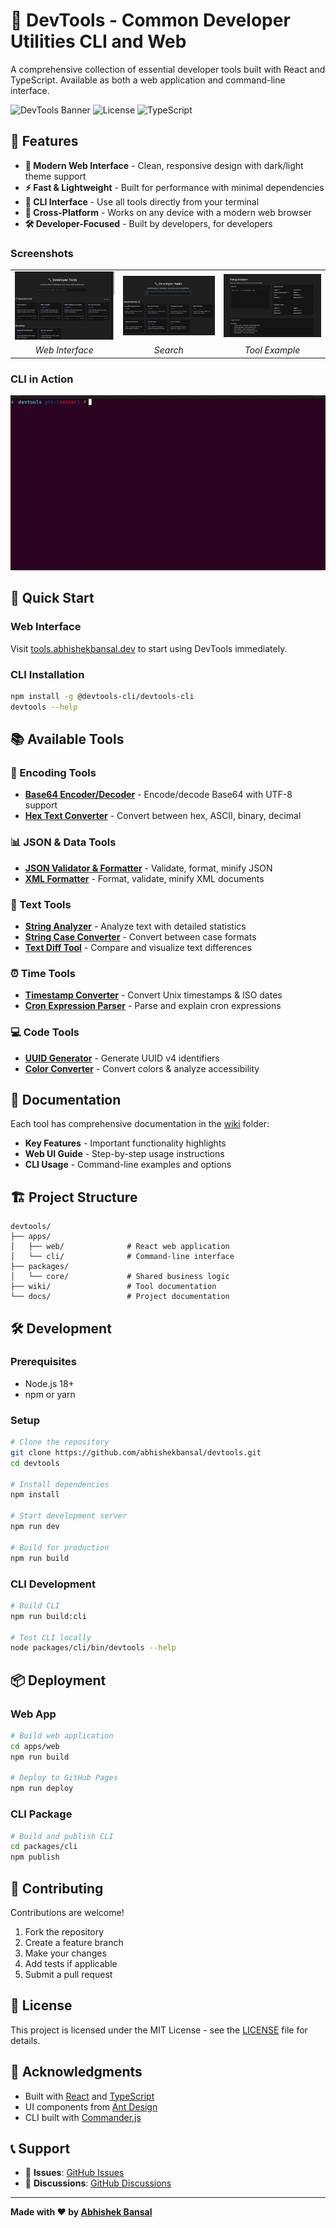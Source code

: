 # 🔧 DevTools - Common Developer Utilities CLI and Web

A comprehensive collection of essential developer tools built with React and TypeScript. Available as both a web application and command-line interface.

![DevTools Banner](https://img.shields.io/badge/DevTools-Developer%20Utilities-blue?style=for-the-badge)
![License](https://img.shields.io/badge/License-MIT-green.svg)
![TypeScript](https://img.shields.io/badge/TypeScript-Ready-blue.svg)

## 🌟 Features

- **🎨 Modern Web Interface** - Clean, responsive design with dark/light theme support
- **⚡ Fast & Lightweight** - Built for performance with minimal dependencies
- **🔧 CLI Interface** - Use all tools directly from your terminal
- **📱 Cross-Platform** - Works on any device with a modern web browser
- **🛠️ Developer-Focused** - Built by developers, for developers

### Screenshots

|                                  |                                  |                                  |
| :--------------------------------: | :--------------------------------: | :--------------------------------: |
|  ![DevTools Web Interface](screenshots/home.png)  |  ![DevTools CLI Usage](screenshots/search.png)  |  ![DevTools Tool Example](screenshots/string-analyzer.png)  |
| *Web Interface* | *Search* | *Tool Example* |

### CLI in Action
![CLI Demo](screenshots/devtools_demo.gif)

## 🚀 Quick Start

### Web Interface

Visit [tools.abhishekbansal.dev](https://tools.abhishekbansal.dev) to start using DevTools immediately.

### CLI Installation

```bash
npm install -g @devtools-cli/devtools-cli
devtools --help
```

## 📚 Available Tools

### 🔐 Encoding Tools

- **[Base64 Encoder/Decoder](wiki/Base64-Encoder-Decoder.md)** - Encode/decode Base64 with UTF-8 support
- **[Hex Text Converter](wiki/Hex-Text-Converter.md)** - Convert between hex, ASCII, binary, decimal

### 📊 JSON & Data Tools

- **[JSON Validator & Formatter](wiki/JSON-Validator-Formatter.md)** - Validate, format, minify JSON
- **[XML Formatter](wiki/XML-Formatter.md)** - Format, validate, minify XML documents

### 📝 Text Tools

- **[String Analyzer](wiki/String-Analyzer.md)** - Analyze text with detailed statistics
- **[String Case Converter](wiki/String-Case-Converter.md)** - Convert between case formats
- **[Text Diff Tool](wiki/Text-Diff-Tool.md)** - Compare and visualize text differences

### ⏰ Time Tools

- **[Timestamp Converter](wiki/Timestamp-Converter.md)** - Convert Unix timestamps & ISO dates
- **[Cron Expression Parser](wiki/Cron-Expression-Parser.md)** - Parse and explain cron expressions

### 💻 Code Tools

- **[UUID Generator](wiki/UUID-Generator.md)** - Generate UUID v4 identifiers
- **[Color Converter](wiki/Color-Converter.md)** - Convert colors & analyze accessibility

## 📖 Documentation

Each tool has comprehensive documentation in the [wiki](wiki/) folder:

- **Key Features** - Important functionality highlights
- **Web UI Guide** - Step-by-step usage instructions
- **CLI Usage** - Command-line examples and options

## 🏗️ Project Structure

```
devtools/
├── apps/
│   ├── web/              # React web application
│   └── cli/              # Command-line interface
├── packages/
│   └── core/             # Shared business logic
├── wiki/                 # Tool documentation
└── docs/                 # Project documentation
```

## 🛠️ Development

### Prerequisites

- Node.js 18+
- npm or yarn

### Setup

```bash
# Clone the repository
git clone https://github.com/abhishekbansal/devtools.git
cd devtools

# Install dependencies
npm install

# Start development server
npm run dev

# Build for production
npm run build
```

### CLI Development

```bash
# Build CLI
npm run build:cli

# Test CLI locally
node packages/cli/bin/devtools --help
```

## 📦 Deployment

### Web App

```bash
# Build web application
cd apps/web
npm run build

# Deploy to GitHub Pages
npm run deploy
```

### CLI Package

```bash
# Build and publish CLI
cd packages/cli
npm publish
```

## 🤝 Contributing

Contributions are welcome!

1. Fork the repository
2. Create a feature branch
3. Make your changes
4. Add tests if applicable
5. Submit a pull request

## 📄 License

This project is licensed under the MIT License - see the [LICENSE](LICENSE.MD) file for details.

## 🙏 Acknowledgments

- Built with [React](https://reactjs.org/) and [TypeScript](https://www.typescriptlang.org/)
- UI components from [Ant Design](https://ant.design/)
- CLI built with [Commander.js](https://github.com/tj/commander.js)

## 📞 Support

- 🐛 **Issues**: [GitHub Issues](https://github.com/abhishekbansal/devtools/issues)
- 💬 **Discussions**: [GitHub Discussions](https://github.com/abhishekbansal/devtools/discussions)

---

**Made with ❤️ by [Abhishek Bansal](https://github.com/abhishekbansal)**
